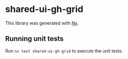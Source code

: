 # shared-ui-gh-grid

This library was generated with [Nx](https://nx.dev).

## Running unit tests

Run `nx test shared-ui-gh-grid` to execute the unit tests.
